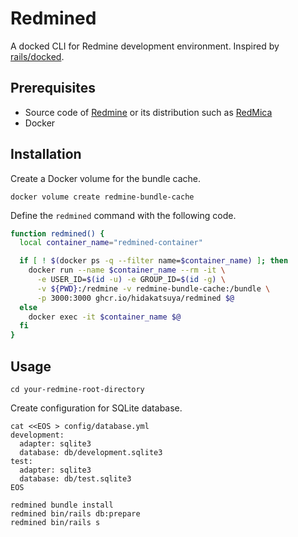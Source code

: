 # Redmined

A docked CLI for Redmine development environment. Inspired by [rails/docked](https://github.com/rails/docked).

## Prerequisites

* Source code of [Redmine](https://github.com/redmine/redmine) or its distribution such as [RedMica](https://github.com/redmica/redmica)
* Docker

## Installation

Create a Docker volume for the bundle cache.
```shell
docker volume create redmine-bundle-cache
```

Define the `redmined` command with the following code.
```bash
function redmined() {
  local container_name="redmined-container"

  if [ ! $(docker ps -q --filter name=$container_name) ]; then
    docker run --name $container_name --rm -it \
      -e USER_ID=$(id -u) -e GROUP_ID=$(id -g) \
      -v ${PWD}:/redmine -v redmine-bundle-cache:/bundle \
      -p 3000:3000 ghcr.io/hidakatsuya/redmined $@
  else
    docker exec -it $container_name $@
  fi
}
```

## Usage

```shell
cd your-redmine-root-directory
```

Create configuration for SQLite database.
```shell
cat <<EOS > config/database.yml
development:
  adapter: sqlite3
  database: db/development.sqlite3
test:
  adapter: sqlite3
  database: db/test.sqlite3
EOS
```

```shell
redmined bundle install
redmined bin/rails db:prepare
redmined bin/rails s
```

